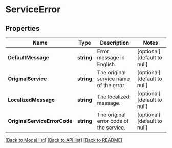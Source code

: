 # ServiceError

## Properties
Name | Type | Description | Notes
------------ | ------------- | ------------- | -------------
**DefaultMessage** | **string** | Error message in English. | [optional] [default to null]
**OriginalService** | **string** | The original service name of the error. | [optional] [default to null]
**LocalizedMessage** | **string** | The localized message. | [optional] [default to null]
**OriginalServiceErrorCode** | **string** | The original error code of the service. | [optional] [default to null]

[[Back to Model list]](../README.md#documentation-for-models) [[Back to API list]](../README.md#documentation-for-api-endpoints) [[Back to README]](../README.md)

